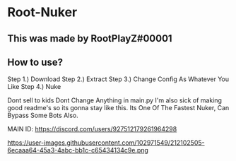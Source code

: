 # Root-Nuker

## This was made by RootPlayZ#00001

## How to use?

Step 1.) Download
Step 2.) Extract
Step 3.) Change Config As Whatever You Like
Step 4.) Nuke

Dont sell to kids
Dont Change Anything in main.py
I'm also sick of making good readme's so its gonna stay like this.
Its One Of The Fastest Nuker, Can Bypass Some Bots Also.

MAIN ID:
https://discord.com/users/927512179261964298


https://user-images.githubusercontent.com/102971549/212102505-6ecaaa64-45a3-4abc-bb1c-c65434134c9e.png


